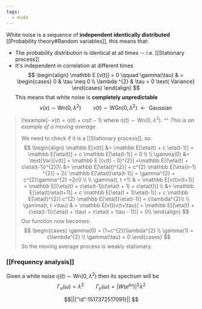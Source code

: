 ```yaml
---
tags:
  - mida
---
```

White noise is a sequence of **independent identically distributed** [[Probability theory#Random variables]], this means that:
- The probability distribution is identical at all times -- i.e. [[Stationary process]]
- It's independent in correlation at different times
$$
\begin{align}
\mathbb E  [v(t)]   = 0 \qquad
\gamma(\tau)  & = \begin{cases}
0  & \tau \neq 0 \\
\lambda ^{2}  & \tau = 0 \text{ Variance}
\end{cases}
\end{align}
$$
This means that white noise is **completely unpredictable**
$$
v(x) \sim \text{Wn}(0, \lambda^{2}) \qquad v(t) \sim \text{WGn} (0, \lambda^{2}) \text{ $\gets$ Gaussian }
$$
>[!example]-
>$v(t) = \eta(t) + c \eta(t-1)$ where $\eta(t) \sim \text{Wn} (0, \lambda^{2})$.
>   ^^ *This is an example of a moving average*.
>   
>   We need to check if it is a [[Stationary process]], so:
>   $$
>   \begin{align}
>\mathbb E[v(t)] &= \mathbb E[\eta(t) + c \eta(t-1)] = \mathbb E[\eta(t)] + c \mathbb E[\eta(t-1)] = 0 \\ \\
>\gamma(0) &= \text{Var}[v(t)] = \mathbb  E [(v(t) - 0)^{2}] =\mathbb E[(\eta(t) + c\eta(t-1))^{2}]\\ &= \mathbb E[\eta(t)^{2}] + c^{2} \mathbb E[\eta(n-1) ^{2}] + 2c \mathbb E[\eta(t)\eta(t-1)] = \gamma^{2} + c^{2}\gamma^{2} +2c0 \\ \\
>\gamma(t, t +1) & = \mathbb E[v(t)v(t+1)] = \mathbb E[(\eta(t) + c\eta(t-1))(\eta(t + 1) + c\eta(t))] \\ &= \mathbb E[\eta(t)\eta(t+1)] + c \mathbb E[\eta(t + 1)\eta(t-1)] + c \mathbb E[\eta(t)^{2}] c^{2} \mathbb E[\eta(t)\eta(t-1)] = c\lambda^{2}\\ \\ 
>\gamma(t, t +\tau) & = \mathbb E[v(t)v(t+\tau)] = \mathbb E[(\eta(t) + c\eta(t-1))(\eta(t + \tau) + c\eta(t + \tau - 1))] = 0\\
>\end{align}
>$$
>Our function now becomes:
>$$
>\begin{cases}
>\gamma(0) = (1+c^{2})\lambda^{2} \\
>\gamma(1) = c\lambda^{2} \\ \gamma(\tau) = 0
>\end{cases}
>$$
>So the moving average process is weakly stationary.
### [[Frequency analysis]]

Given a white noise $\eta(t)\sim \text{Wn}(0, \lambda^{2})$ then its spectrum will be
$$
\Gamma_{u}(\omega) = \lambda^{2} \qquad \Gamma_{y}(\omega) = |W(e^{j\omega})|^{2}\lambda^{2}
$$
```math
||{"id":1517372517091}||


```








